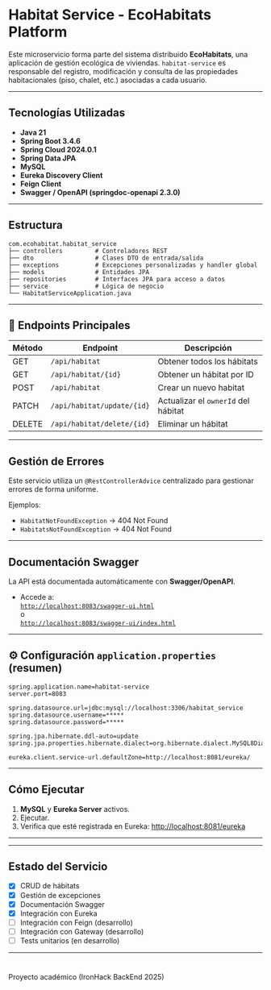 # Habitat Service - EcoHabitats Platform

Este microservicio forma parte del sistema distribuido **EcoHabitats**, una aplicación de gestión ecológica de viviendas. `habitat-service` es responsable del registro, modificación y consulta de las propiedades habitacionales (piso, chalet, etc.) asociadas a cada usuario.

---

## Tecnologías Utilizadas

- **Java 21**
- **Spring Boot 3.4.6**
- **Spring Cloud 2024.0.1**
- **Spring Data JPA**
- **MySQL**
- **Eureka Discovery Client**
- **Feign Client**
- **Swagger / OpenAPI (springdoc-openapi 2.3.0)**

---

## Estructura

```
com.ecohabitat.habitat_service
├── controllers         # Controladores REST
├── dto                 # Clases DTO de entrada/salida
├── exceptions          # Excepciones personalizadas y handler global
├── models              # Entidades JPA
├── repositories        # Interfaces JPA para acceso a datos
├── service             # Lógica de negocio
└── HabitatServiceApplication.java
```

---

## 🔗 Endpoints Principales

| Método | Endpoint                        | Descripción                              |
|--------|---------------------------------|------------------------------------------|
| GET    | `/api/habitat`                  | Obtener todos los hábitats               |
| GET    | `/api/habitat/{id}`             | Obtener un hábitat por ID                |
| POST   | `/api/habitat`                  | Crear un nuevo habitat
| PATCH  | `/api/habitat/update/{id}`      | Actualizar el `ownerId` del hábitat      |
| DELETE | `/api/habitat/delete/{id}`      | Eliminar un hábitat                      |

---

##  Gestión de Errores

Este servicio utiliza un `@RestControllerAdvice` centralizado para gestionar errores de forma uniforme.

Ejemplos:
- `HabitatNotFoundException` → 404 Not Found
- `HabitatsNotFoundException` → 404 Not Found


---

## Documentación Swagger

La API está documentada automáticamente con **Swagger/OpenAPI**.

- Accede a:  
  [`http://localhost:8083/swagger-ui.html`](http://localhost:8083/swagger-ui.html)  
  o  
  [`http://localhost:8083/swagger-ui/index.html`](http://localhost:8083/swagger-ui/index.html)

---

## ⚙️ Configuración `application.properties` (resumen)

```properties
spring.application.name=habitat-service
server.port=8083

spring.datasource.url=jdbc:mysql://localhost:3306/habitat_service
spring.datasource.username=*****
spring.datasource.password=*****

spring.jpa.hibernate.ddl-auto=update
spring.jpa.properties.hibernate.dialect=org.hibernate.dialect.MySQL8Dialect

eureka.client.service-url.defaultZone=http://localhost:8081/eureka/
```

---

## Cómo Ejecutar

1.  **MySQL** y **Eureka Server**  activos.
2.  Ejecutar.
3. Verifica que esté registrada en Eureka:
   [http://localhost:8081/eureka](http://localhost:8081/eureka)

---

 

---

## Estado del Servicio

- [x] CRUD de hábitats
- [x] Gestión de excepciones
- [x] Documentación Swagger
- [x] Integración con Eureka
- [ ] Integración con Feign (desarrollo)
- [ ] Integración con Gateway (desarrollo)
- [ ] Tests unitarios (en desarrollo)

---

#

Proyecto académico (IronHack BackEnd 2025)
